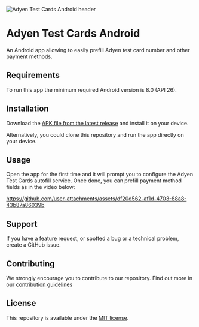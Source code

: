 ![Adyen Test Cards Android header][header.image]

# Adyen Test Cards Android
An Android app allowing to easily prefill Adyen test card number and other payment methods.

## Requirements
To run this app the minimum required Android version is 8.0 (API 26).

## Installation
Download the [APK file from the latest release](https://github.com/Adyen/adyen-testcards-android/releases/latest/download/adyen-test-cards.apk) and install it on your device.

Alternatively, you could clone this repository and run the app directly on your device.

## Usage
Open the app for the first time and it will prompt you to configure the Adyen Test Cards autofill service. Once done, you can prefill payment method fields as in the video below:

https://github.com/user-attachments/assets/df20d562-af1d-4703-88a8-43b87a86039b

## Support
If you have a feature request, or spotted a bug or a technical problem, create a GitHub issue.

## Contributing
We strongly encourage you to contribute to our repository. Find out more in our [contribution guidelines](https://github.com/Adyen/.github/blob/master/CONTRIBUTING.md)

## License
This repository is available under the [MIT license](LICENSE).

[header.image]: https://github.com/user-attachments/assets/f38dad92-4f42-4a70-9e81-3f614c78f9a1
